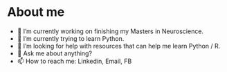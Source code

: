 # About me 

- 🔭 I’m currently working on finishing my Masters in Neuroscience. 
- 🌱 I’m currently trying to learn Python.
- 🤔 I’m looking for help with resources that can help me learn Python / R.
- 💬 Ask me about anything?
- 📫 How to reach me: Linkedin, Email, FB 

